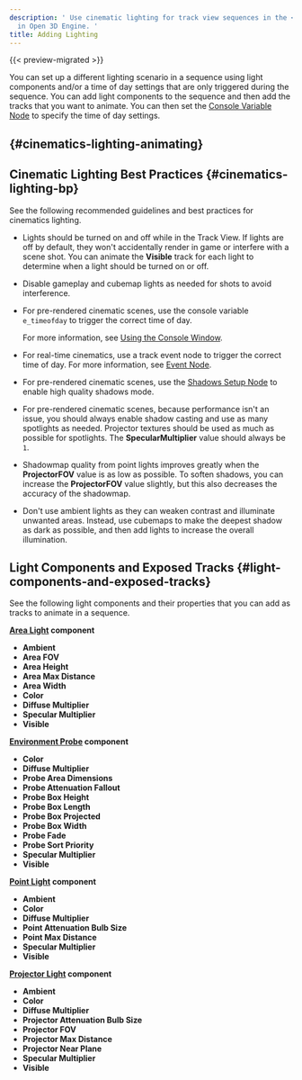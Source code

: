 ```yaml
---
description: ' Use cinematic lighting for track view sequences in the <guilabel>Track View</guilabel> editor
  in Open 3D Engine. '
title: Adding Lighting
---
```


{{< preview-migrated >}}

You can set up a different lighting scenario in a sequence using light components and/or a time of day settings that are only triggered during the sequence\. You can add light components to the sequence and then add the tracks that you want to animate\. You can then set the [Console Variable Node](/docs/user-guide/visualization/cinematics/track-view/nodes-cvar.md) to specify the time of day settings\.

##  {#cinematics-lighting-animating}

## Cinematic Lighting Best Practices {#cinematics-lighting-bp}

See the following recommended guidelines and best practices for cinematics lighting\.
+ Lights should be turned on and off while in the Track View\. If lights are off by default, they won't accidentally render in game or interfere with a scene shot\. You can animate the **Visible** track for each light to determine when a light should be turned on or off\.
+ Disable gameplay and cubemap lights as needed for shots to avoid interference\.
+ For pre\-rendered cinematic scenes, use the console variable `e_timeofday` to trigger the correct time of day\.

  For more information, see [Using the Console Window](/docs/user-guide/editor/console.md)\.
+ For real\-time cinematics, use a track event node to trigger the correct time of day\. For more information, see [Event Node](/docs/user-guide/visualization/cinematics/track-view/nodes-event.md)\.
+ For pre\-rendered cinematic scenes, use the [Shadows Setup Node](/docs/user-guide/visualization/cinematics/track-view/nodes-shadows.md) to enable high quality shadows mode\.
+ For pre\-rendered cinematic scenes, because performance isn't an issue, you should always enable shadow casting and use as many spotlights as needed\. Projector textures should be used as much as possible for spotlights\. The **SpecularMultiplier** value should always be `1`\.
+ Shadowmap quality from point lights improves greatly when the **ProjectorFOV** value is as low as possible\. To soften shadows, you can increase the **ProjectorFOV** value slightly, but this also decreases the accuracy of the shadowmap\.
+ Don't use ambient lights as they can weaken contrast and illuminate unwanted areas\. Instead, use cubemaps to make the deepest shadow as dark as possible, and then add lights to increase the overall illumination\.

## Light Components and Exposed Tracks {#light-components-and-exposed-tracks}

See the following light components and their properties that you can add as tracks to animate in a sequence\.

**[Area Light](/docs/userguide/components/area-light.md) component**
+ **Ambient**
+ **Area FOV**
+ **Area Height**
+ **Area Max Distance**
+ **Area Width**
+ **Color**
+ **Diffuse Multiplier**
+ **Specular Multiplier**
+ **Visible**

**[Environment Probe](/docs/userguide/components/environment-probe.md) component**
+ **Color**
+ **Diffuse Multiplier**
+ **Probe Area Dimensions**
+ **Probe Attenuation Fallout**
+ **Probe Box Height**
+ **Probe Box Length**
+ **Probe Box Projected**
+ **Probe Box Width**
+ **Probe Fade**
+ **Probe Sort Priority**
+ **Specular Multiplier**
+ **Visible**

**[Point Light](/docs/userguide/components/point-light.md) component**
+ **Ambient**
+ **Color**
+ **Diffuse Multiplier**
+ **Point Attenuation Bulb Size**
+ **Point Max Distance**
+ **Specular Multiplier**
+ **Visible**

**[Projector Light](/docs/userguide/components/projector-light.md) component**
+ **Ambient**
+ **Color**
+ **Diffuse Multiplier**
+ **Projector Attenuation Bulb Size**
+ **Projector FOV**
+ **Projector Max Distance**
+ **Projector Near Plane**
+ **Specular Multiplier**
+ **Visible**
